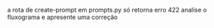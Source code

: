 a rota de create-prompt em prompts.py só retorna erro 422 analise o fluxograma e apresente uma correção